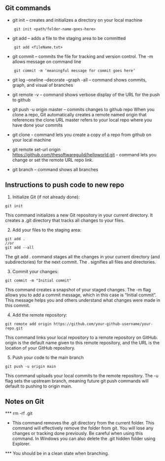 ## Git commands
- git init – creates and initializes a directory on your local machine
```
    git init <path/folder-name-goes-here>
```

- git add – adds a file to the staging area to be committed
```
    git add <fileName.txt>
```

- git commit – commits the file for tracking and version control.  The -m allows message on command line
```
	git commit -m ‘meaningful message for commit goes here’
```

- git log –oneline –decorate –graph -all – command shows commits, graph, and visual of branches

- git remote -v – command shows verbose display of the URL for the push to github

- git push -u origin master – commits changes to github repo
	When you clone a repo, Git automatically creates a remote named origin that references the clone URL
	master refers to your local repo where you have done your commits

- git clone <URL> - command lets you create a copy of a repo from github on your local machine

- git remote set-url origin <https://github.com/thesoftwareguild/helloworld.git> - command lets you change or set the remote URL repo link.

- git branch – command shows all branches


## Instructions to push code to new repo
1. Initialize Git (if not already done):
```
git init
```
This command initializes a new Git repository in your current directory. It creates a .git directory that tracks all changes to your files.


2. Add your files to the staging area:
```
git add . 
//or 
git add --all
```
The git add . command stages all the changes in your current directory (and subdirectories) for the next commit. The . signifies all files and directories.


3. Commit your changes:
```
git commit -m "Initial commit"
```
This command creates a snapshot of your staged changes. The -m flag allows you to add a commit message, which in this case is “Initial commit”. This message helps you and others understand what changes were made in this commit.

4. Add the remote repository:
```
git remote add origin https://github.com/your-github-username/your-repo.git
```
This command links your local repository to a remote repository on GitHub. origin is the default name given to this remote repository, and the URL is the location of your GitHub repository.


5. Push your code to the main branch
```
git push -u origin main
```
This command uploads your local commits to the remote repository. The -u flag sets the upstream branch, meaning future git push commands will default to pushing to origin main.

## Notes on Git
*** rm -rf .git    
- This command removes the .git directory from the current folder.  This command will effectively remove the folder from git.  You will lose any changes or tracking done previously.   Be careful when using this command.  In Windows you can also delete the .git hidden folder using Explorer.
  
*** You should be in a clean state when branching.